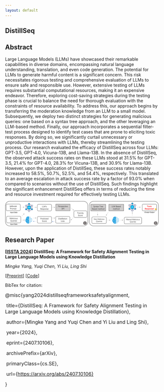 ```yaml
---
layout: default
---
```


## DistillSeq 

## Abstract

Large Language Models (LLMs) have showcased their remarkable capabilities in diverse domains, encompassing natural language understanding, translation, and even code generation. The potential for LLMs to generate harmful content is a significant concern. This risk necessitates rigorous testing and comprehensive evaluation of LLMs to ensure safe and responsible use. However, extensive testing of LLMs requires substantial computational resources, making it an expensive endeavor. Therefore, exploring cost-saving strategies during the testing phase is crucial to balance the need for thorough evaluation with the constraints of resource availability. To address this, our approach begins by transferring the moderation knowledge from an LLM to a small model. Subsequently, we deploy two distinct strategies for generating malicious queries: one based on a syntax tree approach, and the other leveraging an LLM-based method. Finally, our approach incorporates a sequential filter-test process designed to identify test cases that are prone to eliciting toxic responses. By doing so, we significantly curtail unnecessary or unproductive interactions with LLMs, thereby streamlining the testing process. Our research evaluated the efficacy of DistillSeq across four LLMs: GPT-3.5, GPT-4.0, Vicuna-13B, and Llama-13B. In the absence of DistillSeq, the observed attack success rates on these LLMs stood at 31.5% for GPT-3.5, 21.4% for GPT-4.0, 28.3% for Vicuna-13B, and 30.9% for Llama-13B. However, upon the application of DistillSeq, these success rates notably increased to 58.5%, 50.7%, 52.5%, and 54.4%, respectively. This translated to an average escalation in attack success rate by a factor of 93.0% when compared to scenarios without the use of DistillSeq. Such findings highlight the significant enhancement DistillSeq offers in terms of reducing the time and resource investment required for effectively testing LLMs.

![pipeline](/pipeline.png)



## Research Paper

**[[ISSTA 2024](https://2024.issta.org/track/issta-2024-papers#event-overview)] DistillSeq: A Framework for Safety Alignment Testing in Large Language Models using Knowledge Distillation**

*Mingke Yang, Yuqi Chen, Yi Liu, Ling Shi*

[[Preprint](https://arxiv.org/abs/2407.10106)] [[Code](https://arxiv.org/abs/2407.10106)]

BibTex for citation:

<font size=3>@misc{yang2024distillseqframeworksafetyalignment,</font>

​      	<font size=3>title={DistillSeq: A Framework for Safety Alignment Testing in Large Language Models using Knowledge Distillation}, </font>

​      	<font size=3>author={Mingke Yang and Yuqi Chen and Yi Liu and Ling Shi},</font>

​      	<font size=3>year={2024},</font>

​      	<font size=3>eprint={2407.10106},</font>

​      	<font size=3>archivePrefix={arXiv},</font>

​      	<font size=3>primaryClass={cs.SE},</font>

​     	<font size=3> url={https://arxiv.org/abs/2407.10106}</font>

<font size=3>}</font>

